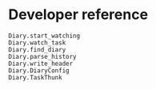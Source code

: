 # Developer reference

```@docs
Diary.start_watching
Diary.watch_task
Diary.find_diary
Diary.parse_history
Diary.write_header
Diary.DiaryConfig
Diary.TaskThunk
```
